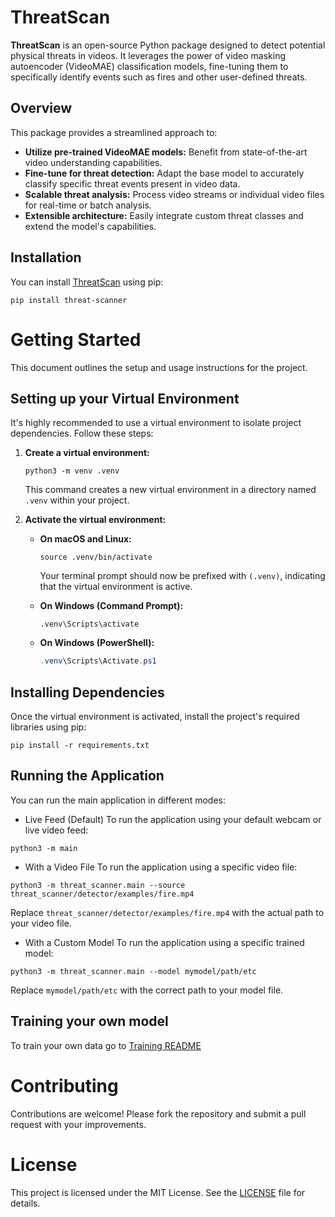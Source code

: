 # ThreatScan
**ThreatScan** is an open-source Python package designed to detect potential physical threats in videos. It leverages the power of video masking autoencoder (VideoMAE) classification models, fine-tuning them to specifically identify events such as fires and other user-defined threats.

## Overview

This package provides a streamlined approach to:

* **Utilize pre-trained VideoMAE models:** Benefit from state-of-the-art video understanding capabilities.
* **Fine-tune for threat detection:** Adapt the base model to accurately classify specific threat events present in video data.
* **Scalable threat analysis:** Process video streams or individual video files for real-time or batch analysis.
* **Extensible architecture:** Easily integrate custom threat classes and extend the model's capabilities.

## Installation

You can install [ThreatScan](https://pypi.org/project/threat-scanner/) using pip:
```
pip install threat-scanner
```

# Getting Started

This document outlines the setup and usage instructions for the project.

## Setting up your Virtual Environment

It's highly recommended to use a virtual environment to isolate project dependencies. Follow these steps:

1.  **Create a virtual environment:**
    ```
    python3 -m venv .venv
    ```
    This command creates a new virtual environment in a directory named `.venv` within your project.

2.  **Activate the virtual environment:**

    * **On macOS and Linux:**
        ```
        source .venv/bin/activate
        ```
        Your terminal prompt should now be prefixed with `(.venv)`, indicating that the virtual environment is active.

    * **On Windows (Command Prompt):**
        ```
        .venv\Scripts\activate
        ```

    * **On Windows (PowerShell):**
        ```powershell
        .venv\Scripts\Activate.ps1
        ```

## Installing Dependencies

Once the virtual environment is activated, install the project's required libraries using pip:

```
pip install -r requirements.txt
```

## Running the Application
You can run the main application in different modes:

* Live Feed (Default)
To run the application using your default webcam or live video feed:

```
python3 -m main
```

* With a Video File
To run the application using a specific video file:

```
python3 -m threat_scanner.main --source threat_scanner/detector/examples/fire.mp4
```
Replace `threat_scanner/detector/examples/fire.mp4` with the actual path to your video file.

* With a Custom Model
To run the application using a specific trained model:

```
python3 -m threat_scanner.main --model mymodel/path/etc
```
Replace `mymodel/path/etc` with the correct path to your model file.


## Training your own model
To train your own data go to [Training README](training/README.md)

# Contributing
Contributions are welcome! Please fork the repository and submit a pull request with your improvements.

# License
This project is licensed under the MIT License. See the [LICENSE](LICENSE) file for details.